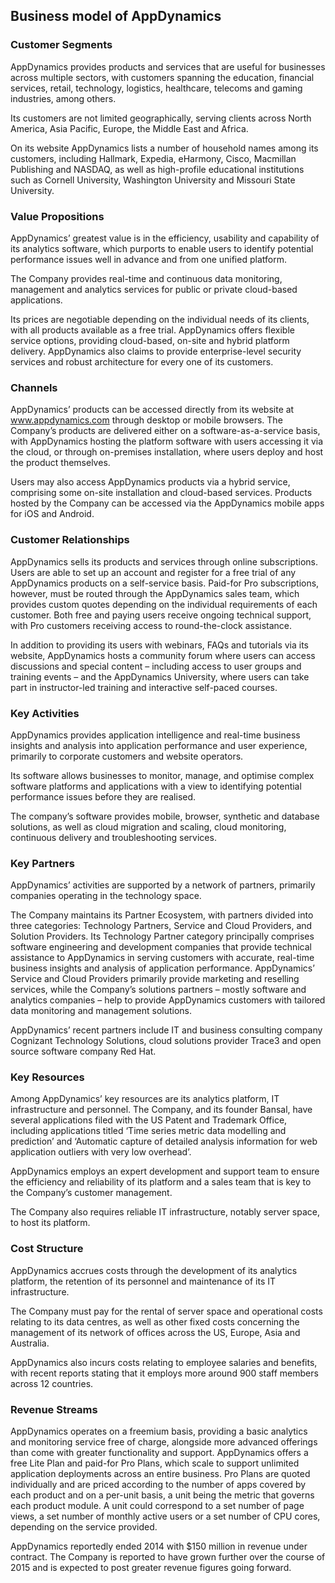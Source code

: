 Business model of AppDynamics
-----------------------------

 ### Customer Segments

 AppDynamics provides products and services that are useful for businesses across multiple sectors, with customers spanning the education, financial services, retail, technology, logistics, healthcare, telecoms and gaming industries, among others.

 Its customers are not limited geographically, serving clients across North America, Asia Pacific, Europe, the Middle East and Africa.

 On its website AppDynamics lists a number of household names among its customers, including Hallmark, Expedia, eHarmony, Cisco, Macmillan Publishing and NASDAQ, as well as high-profile educational institutions such as Cornell University, Washington University and Missouri State University.

 ### Value Propositions

 AppDynamics’ greatest value is in the efficiency, usability and capability of its analytics software, which purports to enable users to identify potential performance issues well in advance and from one unified platform.

 The Company provides real-time and continuous data monitoring, management and analytics services for public or private cloud-based applications.

 Its prices are negotiable depending on the individual needs of its clients, with all products available as a free trial. AppDynamics offers flexible service options, providing cloud-based, on-site and hybrid platform delivery. AppDynamics also claims to provide enterprise-level security services and robust architecture for every one of its customers.

 ### Channels

 AppDynamics’ products can be accessed directly from its website at www.appdynamics.com through desktop or mobile browsers. The Company’s products are delivered either on a software-as-a-service basis, with AppDynamics hosting the platform software with users accessing it via the cloud, or through on-premises installation, where users deploy and host the product themselves.

 Users may also access AppDynamics products via a hybrid service, comprising some on-site installation and cloud-based services. Products hosted by the Company can be accessed via the AppDynamics mobile apps for iOS and Android.

 ### Customer Relationships

 AppDynamics sells its products and services through online subscriptions. Users are able to set up an account and register for a free trial of any AppDynamics products on a self-service basis. Paid-for Pro subscriptions, however, must be routed through the AppDynamics sales team, which provides custom quotes depending on the individual requirements of each customer. Both free and paying users receive ongoing technical support, with Pro customers receiving access to round-the-clock assistance.

 In addition to providing its users with webinars, FAQs and tutorials via its website, AppDynamics hosts a community forum where users can access discussions and special content – including access to user groups and training events – and the AppDynamics University, where users can take part in instructor-led training and interactive self-paced courses.

 ### Key Activities

 AppDynamics provides application intelligence and real-time business insights and analysis into application performance and user experience, primarily to corporate customers and website operators.

 Its software allows businesses to monitor, manage, and optimise complex software platforms and applications with a view to identifying potential performance issues before they are realised.

 The company’s software provides mobile, browser, synthetic and database solutions, as well as cloud migration and scaling, cloud monitoring, continuous delivery and troubleshooting services.

 ### Key Partners

 AppDynamics’ activities are supported by a network of partners, primarily companies operating in the technology space.

 The Company maintains its Partner Ecosystem, with partners divided into three categories: Technology Partners, Service and Cloud Providers, and Solution Providers. Its Technology Partner category principally comprises software engineering and development companies that provide technical assistance to AppDynamics in serving customers with accurate, real-time business insights and analysis of application performance. AppDynamics’ Service and Cloud Providers primarily provide marketing and reselling services, while the Company’s solutions partners – mostly software and analytics companies – help to provide AppDynamics customers with tailored data monitoring and management solutions.

 AppDynamics’ recent partners include IT and business consulting company Cognizant Technology Solutions, cloud solutions provider Trace3 and open source software company Red Hat.

 ### Key Resources

 Among AppDynamics’ key resources are its analytics platform, IT infrastructure and personnel. The Company, and its founder Bansal, have several applications filed with the US Patent and Trademark Office, including applications titled ‘Time series metric data modelling and prediction’ and ‘Automatic capture of detailed analysis information for web application outliers with very low overhead’.

 AppDynamics employs an expert development and support team to ensure the efficiency and reliability of its platform and a sales team that is key to the Company’s customer management.

 The Company also requires reliable IT infrastructure, notably server space, to host its platform.

 ### Cost Structure

 AppDynamics accrues costs through the development of its analytics platform, the retention of its personnel and maintenance of its IT infrastructure.

 The Company must pay for the rental of server space and operational costs relating to its data centres, as well as other fixed costs concerning the management of its network of offices across the US, Europe, Asia and Australia.

 AppDynamics also incurs costs relating to employee salaries and benefits, with recent reports stating that it employs more around 900 staff members across 12 countries.

 ### Revenue Streams

 AppDynamics operates on a freemium basis, providing a basic analytics and monitoring service free of charge, alongside more advanced offerings than come with greater functionality and support. AppDynamics offers a free Lite Plan and paid-for Pro Plans, which scale to support unlimited application deployments across an entire business. Pro Plans are quoted individually and are priced according to the number of apps covered by each product and on a per-unit basis, a unit being the metric that governs each product module. A unit could correspond to a set number of page views, a set number of monthly active users or a set number of CPU cores, depending on the service provided.

 AppDynamics reportedly ended 2014 with $150 million in revenue under contract. The Company is reported to have grown further over the course of 2015 and is expected to post greater revenue figures going forward.